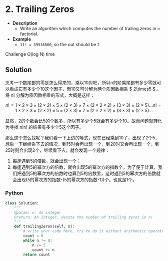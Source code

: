 # 2. Trailing Zeros

- **Description**
    - Write an algorithm which computes the number of trailing zeros in `n` factorial.
- **Example**
    - `11! = 39916800`, so the out should be `2`

Challenge
O(log N) time

## Solution

思考一个数尾部的零是怎么得来的，乘以10对吧，所以n的阶乘尾部有多少零就可以看成它有多少个10这个因子，而10又可分解为两个质因数相乘 $ 2\times5 $ 。将 n! 分解为质因数相乘的形式，大概是这样：

$$ n!=1\times2\times3\times(2\times2)\times5\times(2\times3)\times7\times(2\times2\times2)\times(3\times3)\times(2\times5)...n!=1×2×3×(2×2)×5×(2×3)×7×(2×2×2)×(3×3)×(2×5)... $$

显然，2的个数会比5的个数多，所以有多少个5就会有多少个10。故而问题就转化为寻找 n!n! 的结果有多少个5这个因子。

那么这个怎么找呢？我们看一下上边的等式，现在已经乘到10了，出现了2个5，想象一下继续乘下去的情况，到15时会再出现一个，到20时又会再出现一个，到25时则会出现2个，继续看下去，就会发现一个规律：

1. 每逢遇到5的倍数，就会出现一个；
1. 每逢遇到5的幂次方的倍数，就会出现5的幂次方的指数个，为了便于计算，我们把遇到5的幂次方的倍数时也算到5的倍数里，这时遇到5的幂次方的倍数就会出现(5的幂次方的指数-(5的幂次方的指数-1))个，也就是1个。

### Python

```python
class Solution:
    """
    @param: n: An integer
    @return: An integer, denote the number of trailing zeros in n!
    """
    def trailingZeros(self, n):
        # write your code here, try to do it without arithmetic operators.
        count = 0
        while n != 0:
            n /= 5
            count += n
        return count
```

